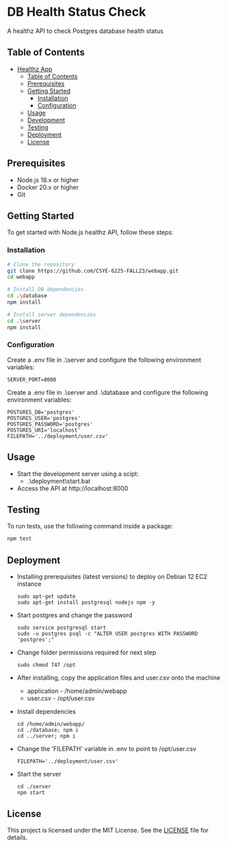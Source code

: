 # DB Health Status Check

A healthz API to check Postgres database health status

## Table of Contents

- [Healthz App](#db-health-status-check)
  - [Table of Contents](#table-of-contents)
  - [Prerequisites](#prerequisites)
  - [Getting Started](#getting-started)
    - [Installation](#installation)
    - [Configuration](#configuration)
  - [Usage](#usage)
  - [Development](#development)
  - [Testing](#testing)
  - [Deployment](#deployment)
  - [License](#license)

## Prerequisites

- Node.js 18.x or higher
- Docker 20.x or higher
- Git

## Getting Started

To get started with Node.js healthz API, follow these steps:

### Installation

```bash
# Clone the repository
git clone https://github.com/CSYE-6225-FALL23/webapp.git
cd webapp

# Install DB dependencies
cd .\database
npm install

# Install server dependencies
cd .\server
npm install
```

### Configuration
Create a .env file in .\server and configure the following environment variables:
```env
SERVER_PORT=8000
```

Create a .env file in .\server and .\database and configure the following environment variables:
```env
POSTGRES_DB='postgres'
POSTGRES_USER='postgres'
POSTGRES_PASSWORD='postgres'
POSTGRES_URI='localhost'
FILEPATH='../deployment/user.csv'
```

## Usage
- Start the development server using a scipt: 
  - .\deployment\start.bat
- Access the API at http://localhost:8000

## Testing
To run tests, use the following command inside a package:
```bash
npm test
```
## Deployment
- Installing prerequisites (latest versions) to deploy on Debian 12 EC2 instance
  ```
  sudo apt-get update
  sudo apt-get install postgresql nodejs npm -y
  ```

- Start postgres and change the password
  ```
  sudo service postgresql start
  sudo -u postgres psql -c "ALTER USER postgres WITH PASSWORD 'postgres';"
  ```

- Change folder permissions required for next step
  ```
  sudo chmod 747 /opt
  ```

- After installing, copy the application files and user.csv onto the machine
  - application - /home/admin/webapp
  - user.csv - /opt/user.csv

- Install dependencies
  ```
  cd /home/admin/webapp/
  cd ./database; npm i
  cd ../server; npm i
  ```

- Change the 'FILEPATH' variable in .env to point to /opt/user.csv
  ```
  FILEPATH='../deployment/user.csv'
  ```

- Start the server
  ```
  cd ./server
  npm start
  ```
## License
This project is licensed under the MIT License. See the [LICENSE](.\LICENSE) file for details.